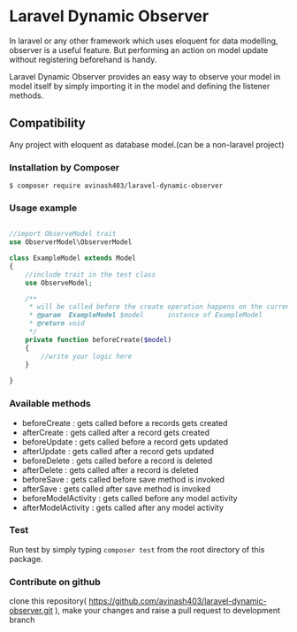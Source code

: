 # Laravel Dynamic Observer
In laravel or any other framework which uses eloquent for data modelling, observer is a useful feature. But performing an action on model update without registering beforehand is handy. 

Laravel Dynamic Observer provides an easy way to observe your model in model itself by simply importing it in the model and defining the listener methods.

## Compatibility 
Any project with eloquent as database model.(can be a non-laravel project)

### Installation by Composer

	$ composer require avinash403/laravel-dynamic-observer


### Usage example

```php

//import ObserveModel trait
use ObserverModel\ObserverModel

class ExampleModel extends Model
{
	//include trait in the test class
	use ObserveModel;

	/**
	 * will be called before the create operation happens on the current model 
	 * @param  ExampleModel $model 		instance of ExampleModel
	 * @return void 
	 */
	private function beforeCreate($model)
	{
		//write your logic here
	}
	
}
```	

### Available methods
* beforeCreate : gets called before a records gets created
* afterCreate : gets called after a record gets created
* beforeUpdate : gets called before a record gets updated
* afterUpdate : gets called after a record gets updated
* beforeDelete : gets called before a record is deleted
* afterDelete : gets called after a record is deleted
* beforeSave : gets called before save method is invoked
* afterSave : gets called after save method is invoked
* beforeModelActivity : gets called before any model activity
* afterModelActivity : gets called after any model activity

### Test
Run test by simply typing 
```composer test```
from the root directory of this package.

### Contribute on github
clone this repository( https://github.com/avinash403/laravel-dynamic-observer.git ), make your changes and raise a pull request to development branch